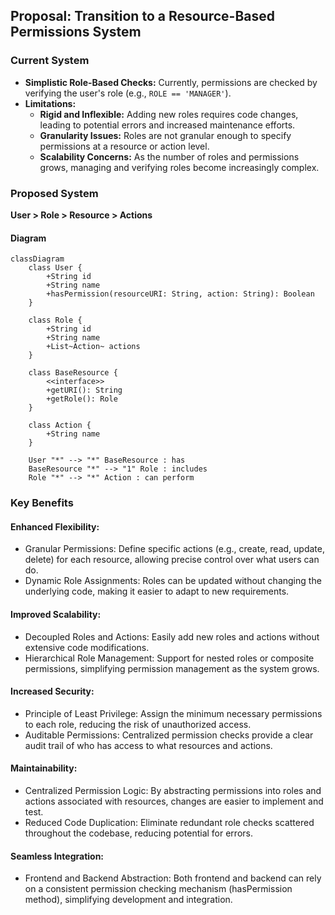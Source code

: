 ## Proposal: Transition to a Resource-Based Permissions System

### Current System
- **Simplistic Role-Based Checks:** Currently, permissions are checked by verifying the user's role (e.g., `ROLE == 'MANAGER'`).
- **Limitations:**
  - **Rigid and Inflexible:** Adding new roles requires code changes, leading to potential errors and increased maintenance efforts.
  - **Granularity Issues:** Roles are not granular enough to specify permissions at a resource or action level.
  - **Scalability Concerns:** As the number of roles and permissions grows, managing and verifying roles become increasingly complex.

### Proposed System
**User > Role > Resource > Actions**

#### Diagram
```mermaid
classDiagram
    class User {
        +String id
        +String name
        +hasPermission(resourceURI: String, action: String): Boolean
    }

    class Role {
        +String id
        +String name
        +List~Action~ actions
    }

    class BaseResource {
        <<interface>>
        +getURI(): String
        +getRole(): Role
    }

    class Action {
        +String name
    }

    User "*" --> "*" BaseResource : has
    BaseResource "*" --> "1" Role : includes
    Role "*" --> "*" Action : can perform
```

### Key Benefits
#### Enhanced Flexibility:
- Granular Permissions: Define specific actions (e.g., create, read, update, delete) for each resource, allowing precise control over what users can do.
- Dynamic Role Assignments: Roles can be updated without changing the underlying code, making it easier to adapt to new requirements.
#### Improved Scalability:
- Decoupled Roles and Actions: Easily add new roles and actions without extensive code modifications.
- Hierarchical Role Management: Support for nested roles or composite permissions, simplifying permission management as the system grows.
#### Increased Security:
- Principle of Least Privilege: Assign the minimum necessary permissions to each role, reducing the risk of unauthorized access.
- Auditable Permissions: Centralized permission checks provide a clear audit trail of who has access to what resources and actions.
#### Maintainability:
- Centralized Permission Logic: By abstracting permissions into roles and actions associated with resources, changes are easier to implement and test.
- Reduced Code Duplication: Eliminate redundant role checks scattered throughout the codebase, reducing potential for errors.
#### Seamless Integration:
- Frontend and Backend Abstraction: Both frontend and backend can rely on a consistent permission checking mechanism (hasPermission method), simplifying development and integration.
